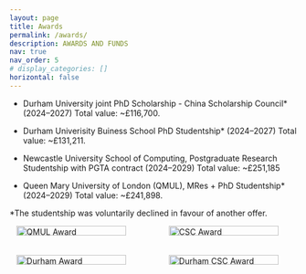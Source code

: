 ```yaml
---
layout: page
title: Awards
permalink: /awards/
description: AWARDS AND FUNDS
nav: true
nav_order: 5
# display_categories: []
horizontal: false
---
```


- Durham University joint PhD Scholarship - China Scholarship Council* (2024–2027) Total value: ~£116,700.
  
- Durham Univerisity Buiness School PhD Studentship* (2024–2027) Total value: ~£131,211. 

- Newcastle University School of Computing, Postgraduate Research Studentship with PGTA contract (2024–2029) Total value: ~£251,185

- Queen Mary University of London (QMUL), MRes + PhD Studentship* (2024–2029) Total value: ~£241,898.

*The studentship was voluntarily declined in favour of another offer.


<div style="display: grid; grid-template-columns: repeat(2, 1fr); gap: 30px; justify-items: center;">
  <img src="{{ '/assets/img/awards/award_qmul.jpg' | relative_url }}" alt="QMUL Award" style="width:90%; max-width:350px; height:auto;"/>
  <img src="{{ '/assets/img/awards/award_csc.jpg' | relative_url }}" alt="CSC Award" style="width:90%; max-width:350px; height:auto;"/>
  <img src="{{ '/assets/img/awards/durham.jpg' | relative_url }}" alt="Durham Award" style="width:90%; max-width:350px; height:auto;"/>
  <img src="{{ '/assets/img/awards/durhamcsc.jpg' | relative_url }}" alt="Durham CSC Award" style="width:90%; max-width:350px; height:auto;"/>
</div>


